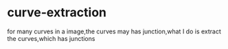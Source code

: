 # curve-extraction
for many curves in a image,the curves may has junction,what I do is extract the curves,which has junctions
